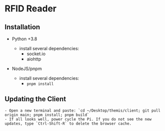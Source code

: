 # RFID Reader

## Installation

- Python +3.8
	- install several dependencies:
		- socket.io
		- aiohttp

- NodeJS/pnpm
	- install several dependencies:
		- `pnpm install`

## Updating the Client

	- Open a new terminal and paste: `cd ~/Desktop/themis/client; git pull origin main; pnpm install; pnpm build`
	- If all looks well, power cycle the Pi. If you do not see the new updates, type `Ctrl-Shift-R` to delete the browser cache.
